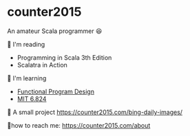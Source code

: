 # counter2015
An amateur Scala programmer :satisfied:

:seedling:  I'm reading 

- Programming in Scala 3th Edition
- Scalatra in Action

:eyes: I'm learning

- [Functional Program Design](https://www.coursera.org/learn/progfun2)
- [MIT 6.824](https://www.bilibili.com/video/BV1R7411t71W?p=1)

:shit: A small project https://counter2015.com/bing-daily-images/

:bell:how to reach me: https://counter2015.com/about